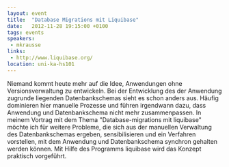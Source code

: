```yaml
---
layout: event
title:  "Database Migrations mit Liquibase"
date:   2012-11-28 19:15:00 +0100
tags: events
speakers:
 - mkrausse
links:
 - http://www.liquibase.org/
location: uni-ka-hs101
---
```


Niemand kommt heute mehr auf die Idee, Anwendungen ohne Versionsverwaltung zu entwickeln. Bei der Entwicklung des der Anwendung zugrunde liegenden Datenbankschemas sieht es schon anders aus. Häufig dominieren hier manuelle Prozesse und führen irgendwann dazu, dass Anwendung und Datenbankschema nicht mehr zusammenpassen. In meinem Vortrag mit dem Thema "Database-migrations mit liquibase" möchte ich für weitere Probleme, die sich aus der manuellen Verwaltung des Datenbankschemas ergeben, sensibilisieren und ein Verfahren vorstellen, mit dem Anwendung und Datenbankschema synchron gehalten werden können. Mit Hilfe des Programms liquibase wird das Konzept praktisch vorgeführt.
